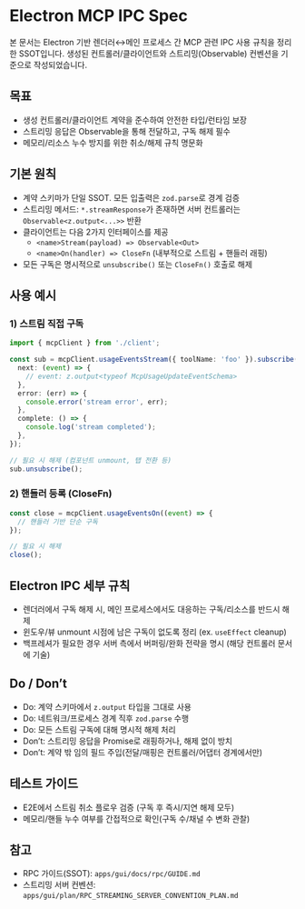 # Electron MCP IPC Spec

본 문서는 Electron 기반 렌더러↔메인 프로세스 간 MCP 관련 IPC 사용 규칙을 정리한 SSOT입니다. 생성된 컨트롤러/클라이언트와 스트리밍(Observable) 컨벤션을 기준으로 작성되었습니다.

## 목표
- 생성 컨트롤러/클라이언트 계약을 준수하여 안전한 타입/런타임 보장
- 스트리밍 응답은 Observable을 통해 전달하고, 구독 해제 필수
- 메모리/리소스 누수 방지를 위한 취소/해제 규칙 명문화

## 기본 원칙
- 계약 스키마가 단일 SSOT. 모든 입출력은 `zod.parse`로 경계 검증
- 스트리밍 메서드: `*.streamResponse`가 존재하면 서버 컨트롤러는 `Observable<z.output<...>>` 반환
- 클라이언트는 다음 2가지 인터페이스를 제공
  - `<name>Stream(payload) => Observable<Out>`
  - `<name>On(handler) => CloseFn` (내부적으로 스트림 + 핸들러 래핑)
- 모든 구독은 명시적으로 `unsubscribe()` 또는 `CloseFn()` 호출로 해제

## 사용 예시

### 1) 스트림 직접 구독
```ts
import { mcpClient } from './client';

const sub = mcpClient.usageEventsStream({ toolName: 'foo' }).subscribe({
  next: (event) => {
    // event: z.output<typeof McpUsageUpdateEventSchema>
  },
  error: (err) => {
    console.error('stream error', err);
  },
  complete: () => {
    console.log('stream completed');
  },
});

// 필요 시 해제 (컴포넌트 unmount, 탭 전환 등)
sub.unsubscribe();
```

### 2) 핸들러 등록 (CloseFn)
```ts
const close = mcpClient.usageEventsOn((event) => {
  // 핸들러 기반 단순 구독
});

// 필요 시 해제
close();
```

## Electron IPC 세부 규칙
- 렌더러에서 구독 해제 시, 메인 프로세스에서도 대응하는 구독/리소스를 반드시 해제
- 윈도우/뷰 unmount 시점에 남은 구독이 없도록 정리 (ex. `useEffect` cleanup)
- 백프레셔가 필요한 경우 서버 측에서 버퍼링/완화 전략을 명시 (해당 컨트롤러 문서에 기술)

## Do / Don’t
- Do: 계약 스키마에서 `z.output` 타입을 그대로 사용
- Do: 네트워크/프로세스 경계 직후 `zod.parse` 수행
- Do: 모든 스트림 구독에 대해 명시적 해제 처리
- Don’t: 스트리밍 응답을 Promise로 래핑하거나, 해제 없이 방치
- Don’t: 계약 밖 임의 필드 주입(전달/매핑은 컨트롤러/어댑터 경계에서만)

## 테스트 가이드
- E2E에서 스트림 취소 플로우 검증 (구독 후 즉시/지연 해제 모두)
- 메모리/핸들 누수 여부를 간접적으로 확인(구독 수/채널 수 변화 관찰)

## 참고
- RPC 가이드(SSOT): `apps/gui/docs/rpc/GUIDE.md`
- 스트리밍 서버 컨벤션: `apps/gui/plan/RPC_STREAMING_SERVER_CONVENTION_PLAN.md`


